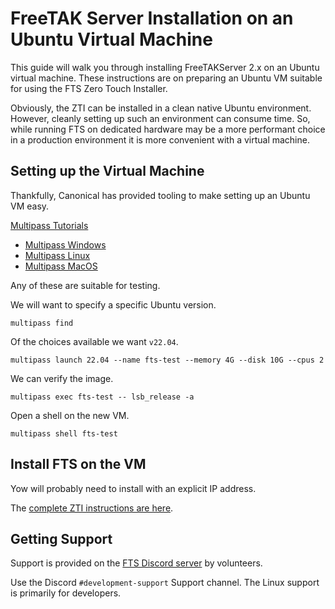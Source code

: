 
# FreeTAK Server Installation on an Ubuntu Virtual Machine

This guide will walk you through installing FreeTAKServer 2.x on an Ubuntu virtual machine.
These instructions are on preparing an Ubuntu VM suitable for using the FTS Zero Touch Installer.

Obviously, the ZTI can be installed in a clean native Ubuntu environment.
However, cleanly setting up such an environment can consume time.
So, while running FTS on dedicated hardware may be a more performant choice 
in a production environment it is more convenient with a virtual machine.

## Setting up the Virtual Machine

Thankfully, Canonical has provided tooling to make setting up an Ubuntu VM easy.

[Multipass Tutorials](https://multipass.run/docs/tutorials)

* [Multipass Windows](https://multipass.run/docs/windows-tutorial)
* [Multipass Linux](https://multipass.run/docs/get-started-with-multipass-linux)
* [Multipass MacOS](https://multipass.run/docs/mac-tutorial)

Any of these are suitable for testing.

We will want to specify a specific Ubuntu version.
```shell
multipass find
```
Of the choices available we want `v22.04`.
```shell
multipass launch 22.04 --name fts-test --memory 4G --disk 10G --cpus 2
```
We can verify the image.
```shell
multipass exec fts-test -- lsb_release -a
```

Open a shell on the new VM.
```shell
multipass shell fts-test
```

## Install FTS on the VM

Yow will probably need to install with an explicit IP address.

The [complete ZTI instructions are here](../../mechanism/Ansible/ZeroTouchInstall.md).


## Getting Support

Support is provided on the [FTS Discord server](https://discord.gg/m8cBzQM2te) by volunteers.

Use the Discord `#development-support` Support channel.
The Linux support is primarily for developers.
